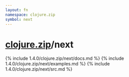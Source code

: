 ```yaml
---
layout: fn
namespace: clojure.zip
symbol: next
---
```


# [clojure.zip](../)/next

{% include 1.4.0/clojure.zip/next/docs.md %}
{% include 1.4.0/clojure.zip/next/examples.md %}
{% include 1.4.0/clojure.zip/next/src.md %}


